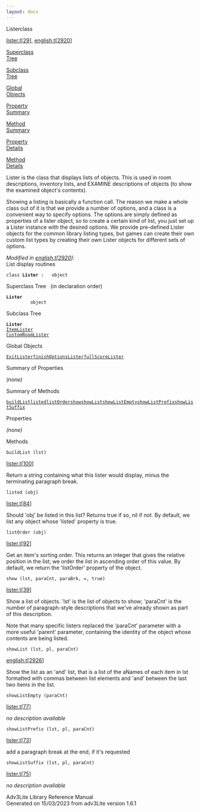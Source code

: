 ```yaml
---
layout: docs
---
```

<span class="title">Lister</span><span class="type">class</span>

[lister.t](../file/lister.t.html)\[[29](../source/lister.t.html#29)\],
[english.t](../file/english.t.html)\[[2920](../source/english.t.html#2920)\]

[Superclass  
Tree](#_SuperClassTree_)

[Subclass  
Tree](#_SubClassTree_)

[Global  
Objects](#_ObjectSummary_)

[Property  
Summary](#_PropSummary_)

[Method  
Summary](#_MethodSummary_)

[Property  
Details](#_Properties_)

[Method  
Details](#_Methods_)

<div class="fdesc">

Lister is the class that displays lists of objects. This is used in room
descriptions, inventory lists, and EXAMINE descriptions of objects (to
show the examined object's contents).

Showing a listing is basically a function call. The reason we make a
whole class out of it is that we provide a number of options, and a
class is a convenient way to specify options. The options are simply
defined as properties of a lister object, so to create a certain kind of
list, you just set up a Lister instance with the desired options. We
provide pre-defined Lister objects for the common library listing types,
but games can create their own custom list types by creating their own
Lister objects for different sets of options.

*Modified in
[english.t](../file/english.t.html)\[[2920](../source/english.t.html#2920)\]:*  
List display routines

`class `**`Lister`**` :   object`

</div>

<span id="_SuperClassTree_"></span>

<div class="mjhd">

<span class="hdln">Superclass Tree</span>   (in declaration order)

</div>

**`Lister`**  
`         object`  
<span id="_SubClassTree_"></span>

<div class="mjhd">

<span class="hdln">Subclass Tree</span>  

</div>

**`Lister`**  
[`ItemLister`](../object/ItemLister.html)  
[`CustomRoomLister`](../object/CustomRoomLister.html)  
<span id="_ObjectSummary_"></span>

<div class="mjhd">

<span class="hdln">Global Objects</span>  

</div>

[`ExitLister`](../object/ExitLister1.html)[`finishOptionsLister`](../object/finishOptionsLister.html)[`fullScoreLister`](../object/fullScoreLister.html)
<span id="_PropSummary_"></span>

<div class="mjhd">

<span class="hdln">Summary of Properties</span>  

</div>



*(none)* <span id="_MethodSummary_"></span>

<div class="mjhd">

<span class="hdln">Summary of Methods</span>  

</div>

[`buildList`](#buildList)[`listed`](#listed)[`listOrder`](#listOrder)[`show`](#show)[`showList`](#showList)[`showListEmpty`](#showListEmpty)[`showListPrefix`](#showListPrefix)[`showListSuffix`](#showListSuffix)

<span id="_Properties_"></span>

<div class="mjhd">

<span class="hdln">Properties</span>  

</div>

*(none)* <span id="_Methods_"></span>

<div class="mjhd">

<span class="hdln">Methods</span>  

</div>

<span id="buildList"></span>

`buildList (lst)`

[lister.t](../file/lister.t.html)\[[100](../source/lister.t.html#100)\]

<div class="desc">

Return a string containing what this lister would display, minus the
terminating paragraph break.

</div>

<span id="listed"></span>

`listed (obj)`

[lister.t](../file/lister.t.html)\[[84](../source/lister.t.html#84)\]

<div class="desc">

Should 'obj' be listed in this list? Returns true if so, nil if not. By
default, we list any object whose 'listed' property is true.

</div>

<span id="listOrder"></span>

`listOrder (obj)`

[lister.t](../file/lister.t.html)\[[92](../source/lister.t.html#92)\]

<div class="desc">

Get an item's sorting order. This returns an integer that gives the
relative position in the list; we order the list in ascending order of
this value. By default, we return the 'listOrder' property of the
object.

</div>

<span id="show"></span>

`show (lst, paraCnt, paraBrk, =, true)`

[lister.t](../file/lister.t.html)\[[39](../source/lister.t.html#39)\]

<div class="desc">

Show a list of objects. 'lst' is the list of objects to show; 'paraCnt'
is the number of paragraph-style descriptions that we've already shown
as part of this description.

Note that many specific listers replaced the 'paraCnt' parameter with a
more useful 'parent' parameter, containing the identity of the object
whose contents are being listed.

</div>

<span id="showList"></span>

`showList (lst, pl, paraCnt)`

[english.t](../file/english.t.html)\[[2926](../source/english.t.html#2926)\]

<div class="desc">

Show the list as an 'and' list, that is a list of the aNames of each
item in lst formatted with commas between list elements and 'and'
between the last two items in the list.

</div>

<span id="showListEmpty"></span>

`showListEmpty (paraCnt)`

[lister.t](../file/lister.t.html)\[[77](../source/lister.t.html#77)\]

<div class="desc">

*no description available*

</div>

<span id="showListPrefix"></span>

`showListPrefix (lst, pl, paraCnt)`

[lister.t](../file/lister.t.html)\[[73](../source/lister.t.html#73)\]

<div class="desc">

add a paragraph break at the end, if it's requested

</div>

<span id="showListSuffix"></span>

`showListSuffix (lst, pl, paraCnt)`

[lister.t](../file/lister.t.html)\[[75](../source/lister.t.html#75)\]

<div class="desc">

*no description available*

</div>

<div class="ftr">

Adv3Lite Library Reference Manual  
Generated on 15/03/2023 from adv3Lite version 1.6.1

</div>
